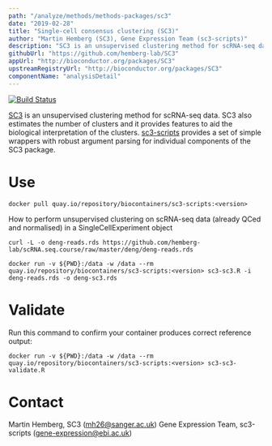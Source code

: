```yaml
---
path: "/analyze/methods/methods-packages/sc3"
date: "2019-02-28"
title: "Single-cell consensus clustering (SC3)"
author: "Martin Hemberg (SC3), Gene Expression Team (sc3-scripts)"
description: "SC3 is an unsupervised clustering method for scRNA-seq data."
githubUrl: "https://github.com/hemberg-lab/SC3"
appUrl: "http://bioconductor.org/packages/SC3"
upstreamRegistryUrl: "http://bioconductor.org/packages/SC3"
componentName: "analysisDetail"
---
```


[![Build Status](http://www.bioconductor.org/shields/build/release/bioc/SC3.svg)](https://git.bioconductor.org/packages/SC3)

[SC3](http://bioconductor.org/packages/SC3) is an unsupervised clustering method for scRNA-seq data. SC3 also estimates the number of clusters and it provides features to aid the biological interpretation of the clusters. [sc3-scripts](https://anaconda.org/bioconda/sc3-scripts) provides a set of simple wrappers with robust argument parsing for individual components of the SC3 package.

# Use

```
docker pull quay.io/repository/biocontainers/sc3-scripts:<version>
```

How to perform unsupervised clustering on scRNA-seq data (already QCed and normalised) in a SingleCellExperiment object 

```
curl -L -o deng-reads.rds https://github.com/hemberg-lab/scRNA.seq.course/raw/master/deng/deng-reads.rds

docker run -v ${PWD}:/data -w /data --rm quay.io/repository/biocontainers/sc3-scripts:<version> sc3-sc3.R -i deng-reads.rds -o deng-sc3.rds 
```

# Validate 
Run this command to confirm your container produces correct reference output:

```
docker run -v ${PWD}:/data -w /data --rm quay.io/repository/biocontainers/sc3-scripts:<version> sc3-sc3-validate.R
```

# Contact
Martin Hemberg, SC3 (<a href="mailto://mh26@sanger.ac.uk">mh26@sanger.ac.uk</a>)
Gene Expression Team, sc3-scripts (<a href="mailto://gene-expression@ebi.ac.uk">gene-expression@ebi.ac.uk</a>)